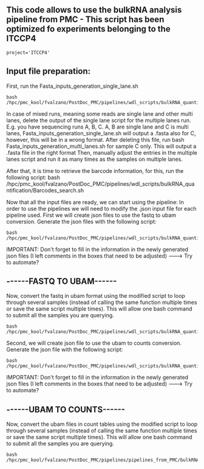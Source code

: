 ## This code allows to use the bulkRNA analysis pipeline from PMC - This script has been optimized fo experiments belonging to the ITCCP4
    project='ITCCP4'

## Input file preparation:
First, run the Fasta_inputs_generation_single_lane.sh

    bash /hpc/pmc_kool/fvalzano/PostDoc_PMC/pipelines/wdl_scripts/bulkRNA_quantification/Fasta_inputs_generation_single_lane.sh

In case of mixed runs, meaning some reads are single lane and other multi lanes, delete the output of the single lane script for the multiple lanes run.
E.g. you have sequencing runs A, B, C. A, B are single lane and C is multi lanes, Fasta_inputs_generation_single_lane.sh will output a .fasta also for C,
however, this will be in a wrong format. After deleting this file, run 
    bash Fasta_inputs_generation_multi_lanes.sh 
for sample C only. This will output a .fasta file in the right format
Then, manually adjust the entries in the multiple lanes script and run it as many times as the samples on multiple lanes.

After that, it is time to retrieve the barcode information, for this, run the following script:
    bash /hpc/pmc_kool/fvalzano/PostDoc_PMC/pipelines/wdl_scripts/bulkRNA_quantification/Barcodes_search.sh

Now that all the input files are ready, we can start using the pipeline:
In order to use the pipelines we will need to modify the .json input file for each pipeline used. 
First we will create json files to use the fastq to ubam conversion. Generate the json files with the following script:

    bash /hpc/pmc_kool/fvalzano/PostDoc_PMC/pipelines/wdl_scripts/bulkRNA_quantification/Fastq_ubam_workflow_fv_inputs_json_generation.sh
IMPORTANT: Don't forget to fill in the information in the newly generated json files (I left comments in the boxes that need to be adjusted)  ---> Try to automate?

## ------FASTQ TO UBAM------
Now, convert the fastq in ubam format using the modified script to loop through several samples (instead of calling the same
function multiple times or save the same script multiple times). This will allow one bash command to submit all the samples you are querying.

    bash /hpc/pmc_kool/fvalzano/PostDoc_PMC/pipelines/wdl_scripts/bulkRNA_quantification/${project}/run_fastq_ubam_workflow_fv_looped.sh

Second, we will create json file to use the ubam to counts conversion. Generate the json file with the following script:

    bash /hpc/pmc_kool/fvalzano/PostDoc_PMC/pipelines/wdl_scripts/bulkRNA_quantification/Rna_fusions_germline_snv_inputs_no_molgenis_fv_generation.sh
IMPORTANT: Don't forget to fill in the information in the newly generated json files (I left comments in the boxes that need to be adjusted)   ---> Try to automate?


## ------UBAM TO COUNTS------
Now, convert the ubam files in count tables using the modified script to loop through several samples (instead of calling the same
function multiple times or save the same script multiple times). This will allow one bash command to submit all the samples you are querying.

    bash /hpc/pmc_kool/fvalzano/PostDoc_PMC/pipelines/pipelines_from_PMC/bulkRNA_quantification/${project}/run_rna_fusion_workflow_fv_looped.sh